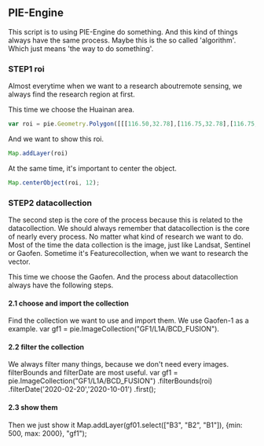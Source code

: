 ## PIE-Engine

This script is to using PIE-Engine do something. And this kind of things always have the same process. Maybe this is the so called 'algorithm'.
Which just means 'the way to do something'.

### STEP1 roi

Almost everytime when we want to a research aboutremote sensing, we always find the research region at first.

This time we choose the Huainan area.
```Javascript
var roi = pie.Geometry.Polygon([[[116.50,32.78],[116.75,32.78],[116.75,32.94],[116.50,32.94],[116.50,32.78]]], null);
```

And we want to show this roi.
```Javascript
Map.addLayer(roi)
```

At the same time, it's important to center the object.
```Javascript
Map.centerObject(roi, 12);
```

### STEP2 datacollection

The second step is the core of the process because this is related to the datacollection. We should always remember that 
datacollection is the core of nearly every process. No matter what kind of research we want to do. Most of the time the data
collection is the image, just like Landsat, Sentinel or Gaofen. Sometime it's Featurecollection, when we want to research the 
vector.

This time we choose the Gaofen. And the process about datacollection always have the following steps.

#### 2.1 choose and import the collection

Find the collection we want to use and import them.
We use Gaofen-1 as a example.
var gf1 = pie.ImageCollection("GF1/L1A/BCD_FUSION").

#### 2.2 filter the collection

We always filter many things, because we don't need every images.
filterBounds and filterDate are most useful.
var gf1 = pie.ImageCollection("GF1/L1A/BCD_FUSION")
            .filterBounds(roi)
            .filterDate('2020-02-20','2020-10-01')
            .first();

#### 2.3 show them

Then we just show it
Map.addLayer(gf01.select(["B3", "B2", "B1"]), {min: 500, max: 2000}, "gf1");
